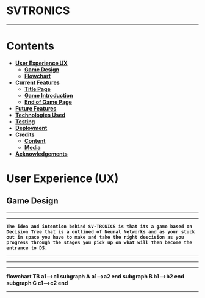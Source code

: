 # SVTRONICS
<hr>

<b>

# Contents

* [**User Experience UX**](<#user-experience-ux>)
    * [Game Design](<#game-design>)
    * [Flowchart](<#flowchart>)
* [**Current Features**](<#current-features>)
    * [Title Page](<#title-page>)
    * [Game Introduction](<#game-introduction>)
    * [End of Game Page](<#end-of-game-page>)
* [**Future Features**](<#future-features>)
* [**Technologies Used**](<#technologies-used>)
* [**Testing**](<#testing>)
* [**Deployment**](<#deployment>)
* [**Credits**](<#credits>)
    * [**Content**](<#content>)
    * [**Media**](<#media>)
*  [**Acknowledgements**](<#acknowledgements>)


# User Experience (UX)

## Game Design
---
<hr>

```
The idea and intention behind SV-TRONICS is that its a game based on Decision Tree that is a outlined of Neural Networks and as your stuck out in space you have to make and take the right descision as you progress through the stages you pick up on what will then become the entrance to DS.

```

---
---
<hr>
flowchart TB
    a1-->c1
    subgraph A
    a1-->a2
    end
    subgraph B
    b1-->b2
    end
    subgraph C
    c1-->c2
    end

<hr>